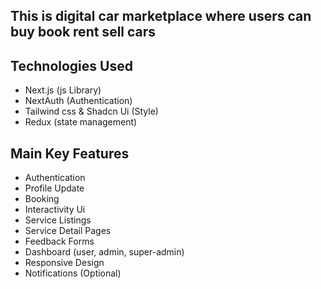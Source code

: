 ## This is digital car marketplace where users can buy book rent sell cars

## Technologies Used

- Next.js (js Library)
- NextAuth (Authentication)
- Tailwind css & Shadcn Ui (Style)
- Redux (state management)

## Main Key Features

- Authentication
- Profile Update
- Booking
- Interactivity Ui
- Service Listings
- Service Detail Pages
- Feedback Forms
- Dashboard (user, admin, super-admin)
- Responsive Design
- Notifications (Optional)
